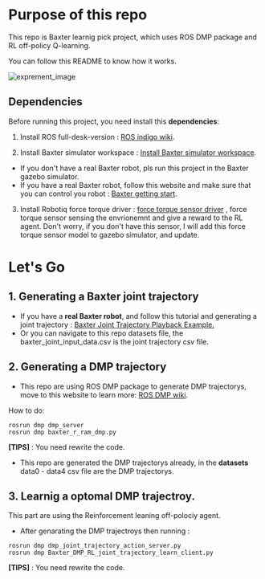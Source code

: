 # Purpose of this repo
This repo is Baxter learnig pick project, which uses ROS DMP package and RL off-policy Q-learning.

You can follow this README to know how it works.

![exprement_image](https://github.com/Dennis-BIRL-GDUT/baxter_DMP_RL/blob/master/image/exprement.png)
## Dependencies

Before running this project, you need install this **dependencies**:

1. Install ROS full-desk-version : [ ROS indigo wiki](http://wiki.ros.org/ROS/Installation).

2. Install Baxter simulator workspace : [Install Baxter simulator workspace](http://sdk.rethinkrobotics.com/wiki/Simulator_Installation).
 * If you don't have a real Baxter robot, pls run this project in the Baxter gazebo simulator.
 * If you have a real Baxter robot, follow this website and  make sure that you can control you robot : [Baxter getting start](http://sdk.rethinkrobotics.com/wiki/Getting_Started).
3. Install Robotiq force torque driver : [force torque sensor driver](https://github.com/ros-industrial/robotiq/tree/jade-devel/robotiq_force_torque_sensor) , force torque sensor sensing the envrionemnt and give a reward to the RL agent. Don't worry, if you don't have this sensor, I will add this force torque sensor model to gazebo simulator, and update.

# Let's Go
## 1. Generating a Baxter joint trajectory

 * If you have a **real Baxter robot**, and follow this tutorial and generating a joint trajectory : [Baxter Joint Trajectory Playback Example. ](http://sdk.rethinkrobotics.com/wiki/Joint_Trajectory_Playback_Example)
 * Or you can navigate to this repo datasets file, the baxter_joint_input_data.csv is the joint trajectory csv file.

## 2. Generating a DMP trajectory

 * This repo are using ROS DMP package to generate DMP trajectorys, move to this website to learn more: [ROS DMP wiki](http://wiki.ros.org/dmp).

  How to do:

```
rosrun dmp dmp_server
rosrun dmp baxter_r_ram_dmp.py
```
**[TIPS]** : You need rewrite the code.

 * This repo are generated the DMP trajectorys already, in the **datasets** data0 - data4 csv file are the DMP trajectorys.

## 3. Learnig a optomal DMP trajectroy.
This part are using the Reinforcement leaning off-polociy agent.

 * After genarating the DMP trajectroys then running :

 ```
 rosrun dmp dmp_joint_trajectory_action_server.py
 rosrun dmp Baxter_DMP_RL_joint_trajectory_learn_client.py
 ```
 **[TIPS]** : You need rewrite the code.
